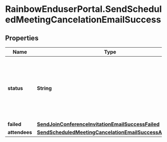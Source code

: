 # RainbowEnduserPortal.SendScheduledMeetingCancelationEmailSuccess

## Properties

Name | Type | Description | Notes
------------ | ------------- | ------------- | -------------
**status** | **String** | If at least, one userId is valid or an email is well formed, status is \&quot;Cancellation successfully sent\&quot;. Else an error 400 Bad request is returned. | 
**failed** | [**SendJoinConferenceInvitationEmailSuccessFailed**](SendJoinConferenceInvitationEmailSuccessFailed.md) |  | 
**attendees** | [**SendScheduledMeetingCancelationEmailSuccessAttendees**](SendScheduledMeetingCancelationEmailSuccessAttendees.md) |  | 


